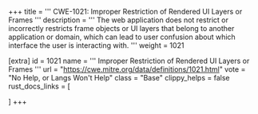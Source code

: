 +++
title = '''
CWE-1021: Improper Restriction of Rendered UI Layers or Frames
'''
description	= '''
The web application does not restrict or incorrectly restricts frame objects or UI layers that belong to another application or domain, which can lead to user confusion about which interface the user is interacting with.
'''
weight = 1021

[extra]
id = 1021
name = '''
Improper Restriction of Rendered UI Layers or Frames
'''
url = "https://cwe.mitre.org/data/definitions/1021.html"
vote = "No Help, or Langs Won't Help"
class = "Base"
clippy_helps = false
rust_docs_links = [
	
]
+++
